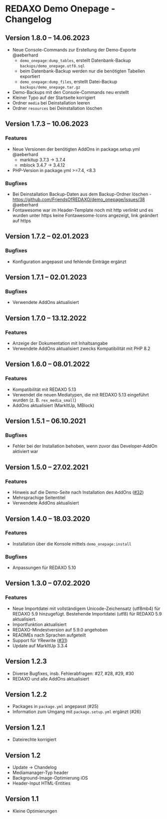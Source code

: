 # REDAXO Demo Onepage - Changelog

## Version 1.8.0 – 14.06.2023

* Neue Console-Commands zur Erstellung der Demo-Exporte @aeberhard
  * `demo_onepage:dump_tables`, erstellt Datenbank-Backup `backups/demo_onepage.utf8.sql`
  * beim Datenbank-Backup werden nur die benötigten Tabellen exportiert
  * `demo_onepage:dump_files`, erstellt Datei-Backup `backups/demo_onepage.tar.gz`
* Demo-Backups mit den Console-Commands neu erstellt
* Kleiner Typo auf der Startseite korrigiert
* Ordner `media` bei Deinstallation leeren
* Ordner `resources` bei Deinstallation löschen


## Version 1.7.3 – 10.06.2023

### Features

* Neue Versionen der benötigten AddOns in package.setup.yml @aeberhard
  * markitup 3.7.3 -> 3.7.4
  * mblock 3.4.7 -> 3.4.12
* PHP-Version in package.yml >=7.4, <8.3

### Bugfixes

* Bei Deinstallation Backup-Daten aus dem Backup-Ordner löschen - https://github.com/FriendsOfREDAXO/demo_onepage/issues/38 @aeberhard
* Fontawesome war im Header-Template noch mit http verlinkt und es wurden unter https keine Fontawesome-Icons angezeigt, link geändert auf https


## Version 1.7.2 – 02.01.2023

### Bugfixes

* Konfiguration angepasst und fehlende Einträge ergänzt


## Version 1.7.1 – 02.01.2023

### Bugfixes

* Verwendete AddOns aktualisiert


## Version 1.7.0 – 13.12.2022

### Features

* Anzeige der Dokumentation mit Inhaltsangabe
* Verwendete AddOns aktualisiert zwecks Kompatibilität mit PHP 8.2


## Version 1.6.0 – 08.01.2022

### Features

* Kompatibilität mit REDAXO 5.13
* Verwendet die neuen Mediatypen, die mit REDAXO 5.13 eingeführt wurden (z. B. `rex_media_small`)
* AddOns aktualisiert (MarkItUp, MBlock)


## Version 1.5.1 – 06.10.2021

### Bugfixes

* Fehler bei der Installation behoben, wenn zuvor das Developer-AddOn aktiviert war


## Version 1.5.0 – 27.02.2021

### Features

* Hinweis auf die Demo-Seite nach Installation des AddOns ([#32](https://github.com/FriendsOfREDAXO/demo_onepage/issues/32))
* Mehrsprachige Seitentitel
* Verwendete AddOns aktualisiert


## Version 1.4.0 – 18.03.2020

### Features

* Installation über die Konsole mittels `demo_onepage:install`

### Bugfixes

* Anpassungen für REDAXO 5.10


## Version 1.3.0 – 07.02.2020

### Features

* Neue Importdatei mit vollständigem Unicode-Zeichensatz (utf8mb4) für REDAXO 5.9 hinzugefügt. Bestehende Importdatei (utf8) für REDAXO 5.9 aktualisiert.
* Importfunktion aktualisiert
* REDAXO-Mindestversion auf 5.9.0 angehoben
* READMEs nach Sprachen aufgeteilt
* Support für YRewrite ([#31](https://github.com/FriendsOfREDAXO/demo_onepage/issues/31))
* Update auf MarkItUp 3.3.4


## Version 1.2.3

* Diverse Bugfixes, insb. Fehlerabfragen: #27, #28, #29, #30
* REDAXO und alle AddOns aktualisiert


## Version 1.2.2

* Packages in `package.yml` angepasst (#25)
* Information zum Umgang mit `package.setup.yml` ergänzt (#26)


## Version 1.2.1

* Dateirechte korrigiert


## Version 1.2

* Update -> Chandelog
* Mediamanager-Typ header
* Background-Image-Optimierung iOS
* Header-Input HTML-Entities


## Version 1.1

* Kleine Optimierungen
